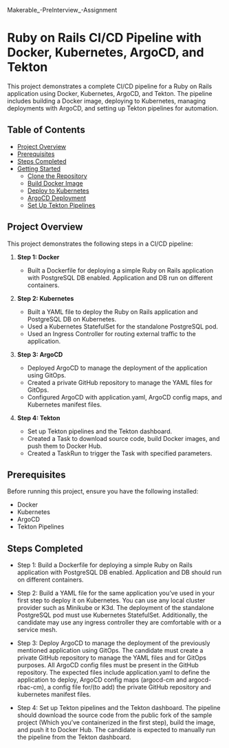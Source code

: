 Makerable_-PreInterview_-Assignment

# Ruby on Rails CI/CD Pipeline with Docker, Kubernetes, ArgoCD, and Tekton

This project demonstrates a complete CI/CD pipeline for a Ruby on Rails application using Docker, Kubernetes, ArgoCD, and Tekton. The pipeline includes building a Docker image, deploying to Kubernetes, managing deployments with ArgoCD, and setting up Tekton pipelines for automation.

## Table of Contents

- [Project Overview](#project-overview)
- [Prerequisites](#prerequisites)
- [Steps Completed](#steps-completed)
- [Getting Started](#getting-started)
  - [Clone the Repository](#clone-the-repository)
  - [Build Docker Image](#build-docker-image)
  - [Deploy to Kubernetes](#deploy-to-kubernetes)
  - [ArgoCD Deployment](#argocd-deployment)
  - [Set Up Tekton Pipelines](#set-up-tekton-pipelines)


## Project Overview

This project demonstrates the following steps in a CI/CD pipeline:

1. **Step 1: Docker**
   - Built a Dockerfile for deploying a simple Ruby on Rails application with PostgreSQL DB enabled. Application and DB run on different containers.

2. **Step 2: Kubernetes**
   - Built a YAML file to deploy the Ruby on Rails application and PostgreSQL DB on Kubernetes.
   - Used a Kubernetes StatefulSet for the standalone PostgreSQL pod.
   - Used an Ingress Controller for routing external traffic to the application.

3. **Step 3: ArgoCD**
   - Deployed ArgoCD to manage the deployment of the application using GitOps.
   - Created a private GitHub repository to manage the YAML files for GitOps.
   - Configured ArgoCD with application.yaml, ArgoCD config maps, and Kubernetes manifest files.

4. **Step 4: Tekton**
   - Set up Tekton pipelines and the Tekton dashboard.
   - Created a Task to download source code, build Docker images, and push them to Docker Hub.
   - Created a TaskRun to trigger the Task with specified parameters.

## Prerequisites

Before running this project, ensure you have the following installed:

- Docker
- Kubernetes 
- ArgoCD
- Tekton Pipelines

## Steps Completed

- Step 1: Build a Dockerfile for deploying a simple Ruby on Rails application with PostgreSQL DB  enabled. Application and DB should run on different containers.

- Step 2: Build a YAML file for the same application you’ve used in your first step to deploy it on Kubernetes. You can use any local cluster provider such as Minikube or K3d. The deployment of the standalone PostgreSQL pod must use Kubernetes StatefulSet. Additionally, the candidate may use any ingress controller they are comfortable with or a service mesh.

- Step 3: Deploy ArgoCD to manage the deployment of the previously mentioned application using GitOps. The candidate must create a private GitHub repository to manage the YAML files and for GitOps purposes. All ArgoCD config files must be present in the GitHub repository. The expected files include application.yaml to define the application to deploy, ArgoCD config maps (argocd-cm and argocd-rbac-cm), a config file for/(to add) the private GitHub repository and kubernetes manifest files.

- Step 4: Set up Tekton pipelines and the Tekton dashboard. The pipeline should download the source code from the public fork of the sample project (Which you’ve containerized in the first step), build the image, and push it to Docker Hub. The candidate is expected to manually run the pipeline from the Tekton dashboard.



